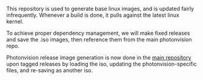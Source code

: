 This repository is used to generate base linux images, and is updated fairly infrequently. Whenever a build is done, it pulls against the latest linux kernel.

To achieve proper dependency management, we will make fixed releases and save the .iso images, then reference them from the main photonvision repo.

Photonvision release image generation is now done in the [main repository](https://github.com/photonvision/photonvision) upon tagged releases by loading the iso, updating the photonvision-specific files, and re-saving as another iso.
